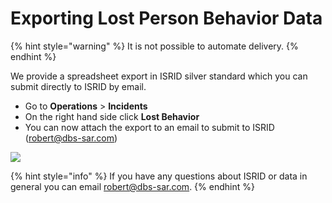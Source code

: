 # Exporting Lost Person Behavior Data

{% hint style="warning" %}
It is not possible to automate delivery.&#x20;
{% endhint %}

We provide a spreadsheet export in ISRID silver standard which you can submit directly to ISRID by email.&#x20;

* Go to **Operations** > **Incidents**
* On the right hand side click **Lost Behavior**
* You can now attach the export to an email to submit to ISRID ([robert@dbs-sar.com](mailto:robert@dbs-sar.com))

![](<../../.gitbook/assets/export lost person behavior.gif>)

{% hint style="info" %}
If you have any questions about ISRID or data in general you can email [robert@dbs-sar.com](mailto:robert@dbs-sar.com).
{% endhint %}
